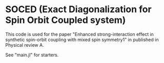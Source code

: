 # SOCED (Exact Diagonalization for Spin Orbit Coupled system)

This code is used for the paper "Enhanced strong-interaction effect in synthetic spin-orbit coupling with mixed spin symmetry1" in published in Physical review A. 

See "main.jl" for starters.